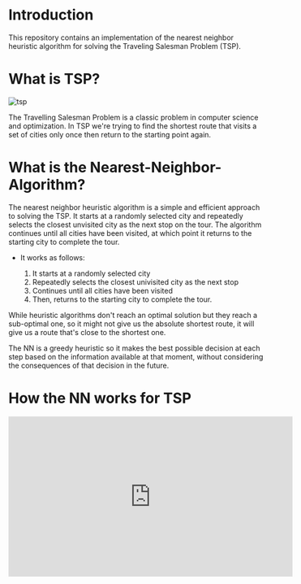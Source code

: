 # Introduction
This repository contains an implementation of the nearest neighbor heuristic algorithm for solving the Traveling Salesman Problem (TSP).

# What is TSP?
![tsp](https://co-enzyme.fr/wp-content/uploads/2020/06/tsp.jpg)

The Travelling Salesman Problem is a classic problem in computer science and optimization. In TSP we're trying to find the shortest route that visits a set of cities  only once then return to the starting point again.

# What is the Nearest-Neighbor-Algorithm?
The nearest neighbor heuristic algorithm is a simple and efficient approach to solving the TSP. It starts at a randomly selected city and repeatedly selects the closest unvisited city as the next stop on the tour. The algorithm continues until all cities have been visited, at which point it returns to the starting city to complete the tour.
- It works as follows:

   1. It starts at a randomly selected city
   2. Repeatedly selects the closest univisited city as the next stop
   3. Continues until all cities have been visited
   4. Then, returns to the starting city to complete the tour.

While heuristic algorithms don't reach an optimal solution but they reach a sub-optimal one, so it might not give us the absolute shortest route, it will give us a route that's close to the shortest one.

The NN is a greedy heuristic so it makes the best possible decision at each step based on the information available at that moment, without considering the consequences of that decision in the future.

# How the NN works for TSP
<iframe width="560" height="315" src="https://www.youtube.com/embed/TVipgx0UA4M" frameborder="0" allow="autoplay; encrypted-media" allowfullscreen></iframe>
